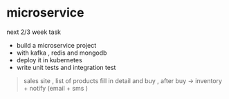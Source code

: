 # microservice 

next 2/3 week task 

- build a microservice project 
- with kafka , redis and mongodb 
- deploy it in kubernetes 
- write unit tests and integration test 


> sales site , list of products fill in detail and buy , after buy -> inventory + notify (email + sms ) 